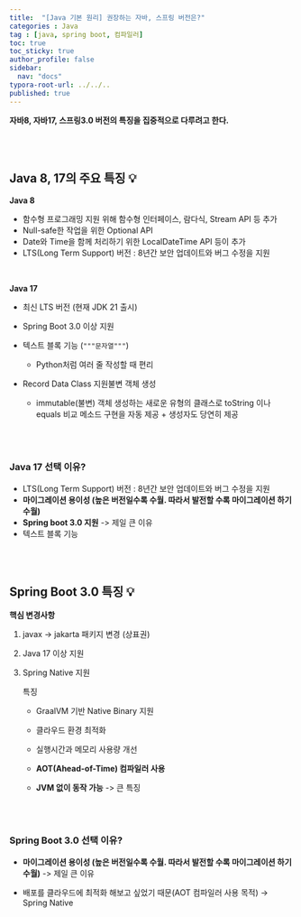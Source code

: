 ```yaml
---
title:  "[Java 기본 원리] 권장하는 자바, 스프링 버전은?"
categories : Java
tag : [java, spring boot, 컴파일러]
toc: true
toc_sticky: true
author_profile: false
sidebar:
  nav: "docs"
typora-root-url: ../../..
published: true
---
```






**자바8, 자바17, 스프링3.0 버전의 특징을 집중적으로 다루려고 한다.**

<br>

<br>

## Java 8, 17의 주요 특징 💡

**Java 8**

- 함수형 프로그래밍 지원 위해 함수형 인터페이스, 람다식, Stream API 등 추가
- Null-safe한 작업을 위한 Optional API
- Date와 Time을 함께 처리하기 위한 LocalDateTime API 등이 추가
- LTS(Long Term Support) 버전 : 8년간 보안 업데이트와 버그 수정을 지원

<br>

**Java 17**

- 최신 LTS 버전 (현재 JDK 21 출시)

- Spring Boot 3.0 이상 지원

- 텍스트 블록 기능 (`"""문자열"""`) 
  - Python처럼 여러 줄 작성할 때 편리

- Record Data Class 지원불변 객체 생성
  - immutable(불변) 객체 생성하는 새로운 유형의 클래스로 toString 이나 equals 비교 메소드 구현을 자동 제공 + 생성자도 당연히 제공

<br><br>

### Java 17 선택 이유?

- LTS(Long Term Support) 버전 : 8년간 보안 업데이트와 버그 수정을 지원
- **마이그레이션 용이성 (높은 버전일수록 수월. 따라서 발전할 수록 마이그레이션 하기 수월)**
- **Spring boot 3.0 지원** -> 제일 큰 이유
- 텍스트 블록 기능

<br>

<br>

## Spring Boot 3.0 특징 💡

**핵심 변경사항**

1. javax → jakarta 패키지 변경 (상표권)

2. Java 17 이상 지원

3. Spring Native 지원

   특징

   - GraalVM 기반 Native Binary 지원

   - 클라우드 환경 최적화

   - 실행시간과 메모리 사용량 개선

   - **AOT(Ahead-of-Time) 컴파일러 사용**

   - **JVM 없이 동작 가능** -> 큰 특징

<br><br>

### Spring Boot 3.0 선택 이유?

- **마이그레이션 용이성 (높은 버전일수록 수월. 따라서 발전할 수록 마이그레이션 하기 수월)** -> 제일 큰 이유

- 배포를 클라우드에 최적화 해보고 싶었기 때문(AOT 컴파일러 사용 목적) → Spring Native
